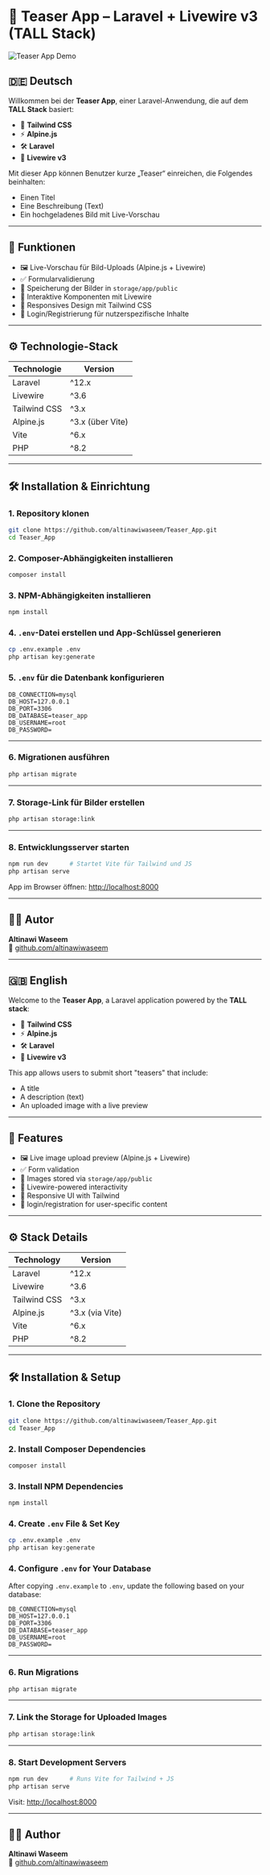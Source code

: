 # 🎨 Teaser App – Laravel + Livewire v3 (TALL Stack)

![Teaser App Demo](./docs/demo.gif)

## 🇩🇪 Deutsch

Willkommen bei der **Teaser App**, einer Laravel-Anwendung, die auf dem **TALL Stack** basiert:

-   🧠 **Tailwind CSS**
-   ⚡ **Alpine.js**
-   🛠️ **Laravel**
-   🔄 **Livewire v3**

Mit dieser App können Benutzer kurze „Teaser“ einreichen, die Folgendes beinhalten:

-   Einen Titel
-   Eine Beschreibung (Text)
-   Ein hochgeladenes Bild mit Live-Vorschau

---

## 🚀 Funktionen

-   🖼️ Live-Vorschau für Bild-Uploads (Alpine.js + Livewire)
-   ✅ Formularvalidierung
-   💾 Speicherung der Bilder in `storage/app/public`
-   🔄 Interaktive Komponenten mit Livewire
-   📱 Responsives Design mit Tailwind CSS
-   🔐 Login/Registrierung für nutzerspezifische Inhalte

---

## ⚙️ Technologie-Stack

| Technologie  | Version          |
| ------------ | ---------------- |
| Laravel      | ^12.x            |
| Livewire     | ^3.6             |
| Tailwind CSS | ^3.x             |
| Alpine.js    | ^3.x (über Vite) |
| Vite         | ^6.x             |
| PHP          | ^8.2             |

---

## 🛠 Installation & Einrichtung

### 1. Repository klonen

```bash
git clone https://github.com/altinawiwaseem/Teaser_App.git
cd Teaser_App
```

### 2. Composer-Abhängigkeiten installieren

```bash
composer install
```

### 3. NPM-Abhängigkeiten installieren

```bash
npm install
```

### 4. `.env`-Datei erstellen und App-Schlüssel generieren

```bash
cp .env.example .env
php artisan key:generate
```

### 5. `.env` für die Datenbank konfigurieren

```env
DB_CONNECTION=mysql
DB_HOST=127.0.0.1
DB_PORT=3306
DB_DATABASE=teaser_app
DB_USERNAME=root
DB_PASSWORD=
```

---

### 6. Migrationen ausführen

```bash
php artisan migrate
```

---

### 7. Storage-Link für Bilder erstellen

```bash
php artisan storage:link
```

---

### 8. Entwicklungsserver starten

```bash
npm run dev      # Startet Vite für Tailwind und JS
php artisan serve
```

App im Browser öffnen: [http://localhost:8000](http://localhost:8000)

---

## 👨‍💻 Autor

**Altinawi Waseem**  
🔗 [github.com/altinawiwaseem](https://github.com/altinawiwaseem)

---

## 🇬🇧 English

Welcome to the **Teaser App**, a Laravel application powered by the **TALL stack**:

-   🧠 **Tailwind CSS**
-   ⚡ **Alpine.js**
-   🛠️ **Laravel**
-   🔄 **Livewire v3**

This app allows users to submit short "teasers" that include:

-   A title
-   A description (text)
-   An uploaded image with a live preview

---

## 🚀 Features

-   🖼️ Live image upload preview (Alpine.js + Livewire)
-   ✅ Form validation
-   💾 Images stored via `storage/app/public`
-   🔄 Livewire-powered interactivity
-   📱 Responsive UI with Tailwind
-   🔐 login/registration for user-specific content

---

## ⚙️ Stack Details

| Technology   | Version         |
| ------------ | --------------- |
| Laravel      | ^12.x           |
| Livewire     | ^3.6            |
| Tailwind CSS | ^3.x            |
| Alpine.js    | ^3.x (via Vite) |
| Vite         | ^6.x            |
| PHP          | ^8.2            |

---

## 🛠 Installation & Setup

### 1. Clone the Repository

```bash
git clone https://github.com/altinawiwaseem/Teaser_App.git
cd Teaser_App
```

### 2. Install Composer Dependencies

```bash
composer install
```

### 3. Install NPM Dependencies

```bash
npm install
```

### 4. Create `.env` File & Set Key

```bash
cp .env.example .env
php artisan key:generate
```

### 4. Configure `.env` for Your Database

After copying `.env.example` to `.env`, update the following based on your database:

```env
DB_CONNECTION=mysql
DB_HOST=127.0.0.1
DB_PORT=3306
DB_DATABASE=teaser_app
DB_USERNAME=root
DB_PASSWORD=
```

---

### 6. Run Migrations

```bash
php artisan migrate
```

---

### 7. Link the Storage for Uploaded Images

```bash
php artisan storage:link
```

---

### 8. Start Development Servers

```bash
npm run dev      # Runs Vite for Tailwind + JS
php artisan serve
```

Visit: [http://localhost:8000](http://localhost:8000)

---

## 👨‍💻 Author

**Altinawi Waseem**  
🔗 [github.com/altinawiwaseem](https://github.com/altinawiwaseem)
